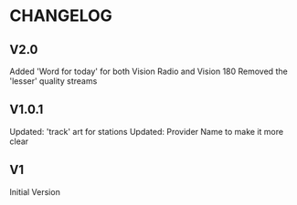 # CHANGELOG

## V2.0
Added 'Word for today' for both Vision Radio and Vision 180
Removed the 'lesser' quality streams

## V1.0.1
Updated: 'track' art for stations
Updated: Provider Name to make it more clear

## V1
Initial Version
